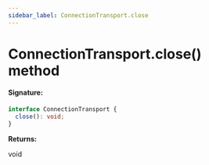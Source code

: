 ```yaml
---
sidebar_label: ConnectionTransport.close
---
```


# ConnectionTransport.close() method

#### Signature:

```typescript
interface ConnectionTransport {
  close(): void;
}
```

**Returns:**

void

